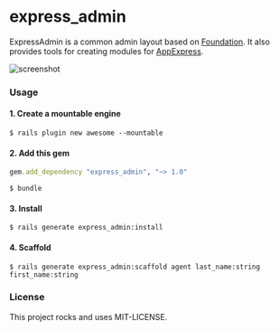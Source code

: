 express_admin
=============

ExpressAdmin is a common admin layout based on [Foundation](http://foundation.zurb.com). It also provides tools for creating modules for [AppExpress](http://www.appexpress.io).

![screenshot](https://cloud.githubusercontent.com/assets/5047/6912152/2b06b1d4-d79e-11e4-9765-1a0b095a3c83.png)

### Usage

#### 1. Create a mountable engine

    $ rails plugin new awesome --mountable

#### 2. Add this gem

```ruby
gem.add_dependency "express_admin", "~> 1.0"
```

    $ bundle

#### 3. Install

    $ rails generate express_admin:install 

#### 4. Scaffold

    $ rails generate express_admin:scaffold agent last_name:string first_name:string

### License

This project rocks and uses MIT-LICENSE.
